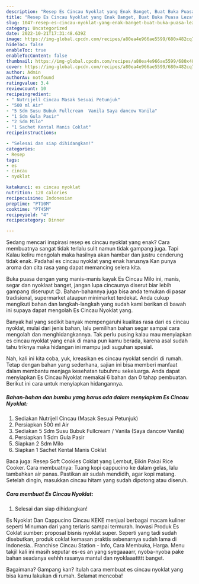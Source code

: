 ```yaml
---
description: "Resep Es Cincau Nyoklat yang Enak Banget, Buat Buka Puasa Lezat"
title: "Resep Es Cincau Nyoklat yang Enak Banget, Buat Buka Puasa Lezat"
slug: 1047-resep-es-cincau-nyoklat-yang-enak-banget-buat-buka-puasa-lezat
category: Uncategorized
date: 2022-10-21T17:31:48.639Z
image: https://img-global.cpcdn.com/recipes/a80ea4e966ae5599/680x482cq70/es-cincau-nyoklat-foto-resep-utama.jpg
hideToc: false
enableToc: true
enableTocContent: false
thumbnail: https://img-global.cpcdn.com/recipes/a80ea4e966ae5599/680x482cq70/es-cincau-nyoklat-foto-resep-utama.jpg
cover: https://img-global.cpcdn.com/recipes/a80ea4e966ae5599/680x482cq70/es-cincau-nyoklat-foto-resep-utama.jpg
author: Admin
authorAv: notfound
ratingvalue: 3.4
reviewcount: 10
recipeingredient:
- " Nutrijell Cincau Masak Sesuai Petunjuk"
- "500 ml Air"
- "5 Sdm Susu Bubuk Fullcream  Vanila Saya dancow Vanila"
- "1 Sdm Gula Pasir"
- "2 Sdm Milo"
- "1 Sachet Kental Manis Coklat"
recipeinstructions:

- "Selesai dan siap dihidangkan!"
categories:
- Resep
tags:
- es
- cincau
- nyoklat

katakunci: es cincau nyoklat 
nutrition: 120 calories
recipecuisine: Indonesian
preptime: "PT10M"
cooktime: "PT45M"
recipeyield: "4"
recipecategory: Dinner

---
```



Sedang mencari inspirasi resep es cincau nyoklat yang enak? Cara membuatnya sangat tidak terlalu sulit namun tidak gampang juga. Tapi Kalau keliru mengolah maka hasilnya akan hambar dan justru cenderung tidak enak. Padahal es cincau nyoklat yang enak harusnya Kan punya aroma dan cita rasa yang dapat memancing selera kita.


Buka puasa dengan yang manis-manis kayak Es Cincau Milo ini, manis, segar dan nyoklaat banget, jangan lupa cincaunya diserut biar lebih gampang diseruput 😉. Bahan-bahannya juga bisa anda temukan di pasar tradisional, supermarket ataupun minimarket terdekat. Anda cukup mengikuti bahan dan langkah-langkah yang sudah kami berikan di bawah ini supaya dapat mengolah Es Cincau Nyoklat yang.

Banyak hal yang sedikit banyak mempengaruhi kualitas rasa dari es cincau nyoklat, mulai dari jenis bahan, lalu pemilihan bahan segar sampai cara mengolah dan menghidangkannya. Tak perlu pusing kalau mau menyiapkan es cincau nyoklat yang enak di mana pun kamu berada, karena asal sudah tahu triknya maka hidangan ini mampu jadi suguhan spesial.


Nah, kali ini kita coba, yuk, kreasikan es cincau nyoklat sendiri di rumah. Tetap dengan bahan yang sederhana, sajian ini bisa memberi manfaat dalam membantu menjaga kesehatan tubuhmu sekeluarga. Anda dapat menyiapkan Es Cincau Nyoklat memakai 6 bahan dan 0 tahap pembuatan. Berikut ini cara untuk menyiapkan hidangannya.

<!--inarticleads1-->

##### Bahan-bahan dan bumbu yang harus ada dalam menyiapkan Es Cincau Nyoklat:

1. Sediakan  Nutrijell Cincau (Masak Sesuai Petunjuk)
1. Persiapkan 500 ml Air
1. Sediakan 5 Sdm Susu Bubuk Fullcream / Vanila (Saya dancow Vanila)
1. Persiapkan 1 Sdm Gula Pasir
1. Siapkan 2 Sdm Milo
1. Siapkan 1 Sachet Kental Manis Coklat


Baca juga: Resep Soft Cookies Coklat yang Lembut, Bikin Pakai Rice Cooker. Cara membuatnya: Tuang kopi cappucino ke dalam gelas, lalu tambahkan air panas. Pastikan air sudah mendidih, agar kopi matang. Setelah dingin, masukkan cincau hitam yang sudah dipotong atau diseruh. 

<!--inarticleads2-->

##### Cara membuat Es Cincau Nyoklat:


1. Selesai dan siap dihidangkan!

Es Nyoklat Dan Cappucino Cincau KEKE menjual berbagai macam kuliner seperti Minuman dari yang terlaris sampai termurah. Inovasi Produk Es Coklat sumber: proposal bisnis nyoklat super. Seperti yang tadi sudah disebutkan, produk coklat kemasan praktis sebenarnya sudah lama di Indonesia.. Franchise Cincau Station - Info, Cara Membuka, Harga. Menu takjil kali ini masih seputar es-es an yang syegaaaarr, nyoba-nyoba pake bahan seadanya eehhh rasanya mantul dan nyoklaaattttt banget. 

Bagaimana? Gampang kan? Itulah cara membuat es cincau nyoklat yang bisa kamu lakukan di rumah. Selamat mencoba!
